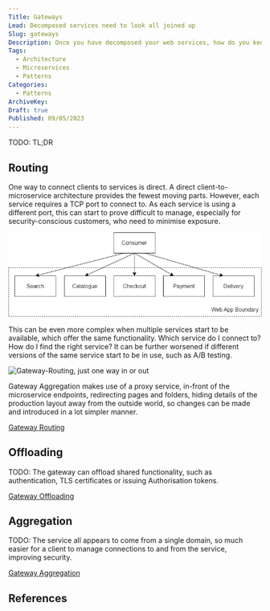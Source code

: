 ```yaml
---
Title: Gateways
Lead: Decomposed services need to look all joined up
Slug: gateways
Description: Once you have decomposed your web services, how do you keep the user experience connected and easy?
Tags:
  - Architecture
  - Microservices
  - Patterns
Categories:
  - Patterns
ArchiveKey:
Draft: true
Published: 09/05/2023
---
```


TODO: TL;DR

## Routing

One way to connect clients to services is direct. A direct client-to-microservice architecture provides the fewest moving parts. However, each service requires a TCP port to connect to. As each service is using a different port, this can start to prove difficult to manage, especially for security-conscious customers, who need to minimise exposure.

![Direct-to-Client Routing. Count those endpoints!](../../media/direct-to-client.png)

This can be even more complex when multiple services start to be available, which offer the same functionality. Which service do I connect to? How do I find the right service? It can be further worsened if different versions of the same service start to be in use, such as A/B testing.

![Gateway-Routing, just one way in or out](../../gateway-routing.png)

Gateway Aggregation makes use of a proxy service, in-front of the microservice endpoints, redirecting pages and folders, hiding details of the production layout away from the outside world, so changes can be made and introduced in a lot simpler manner.

[Gateway Routing](https://learn.microsoft.com/en-us/azure/architecture/patterns/gateway-routing)

## Offloading

TODO: The gateway can offload shared functionality, such as authentication, TLS
certificates or issuing Authorisation tokens.

[Gateway Offloading](https://learn.microsoft.com/en-us/azure/architecture/patterns/gateway-offloading)

## Aggregation

TODO: The service all appears to come from a single domain, so much easier for a
client to manage connections to and from the service, improving security.

[Gateway Aggregation](https://learn.microsoft.com/en-us/azure/architecture/patterns/gateway-aggregation)

## References

